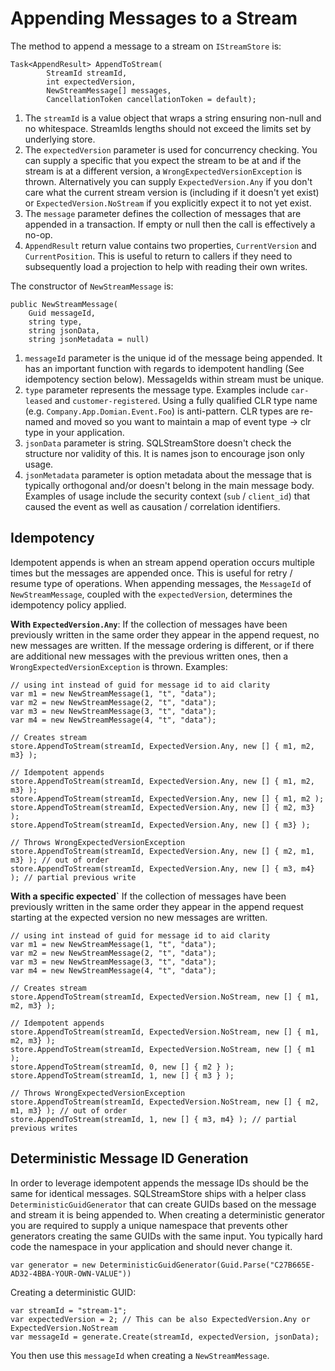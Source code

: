 # Appending Messages to a Stream

The method to append a message to a stream on `IStreamStore` is:

    Task<AppendResult> AppendToStream(
            StreamId streamId,
            int expectedVersion,
            NewStreamMessage[] messages,
            CancellationToken cancellationToken = default);

1. The `streamId` is a value object that wraps a string ensuring non-null and no
   whitespace. StreamIds lengths should not exceed the limits set by underlying
   store.
2. The `expectedVersion` parameter is used for concurrency checking. You can
   supply a specific that you expect the stream to be at and if the stream is at
   a different version, a `WrongExpectedVersionException` is thrown.
   Alternatively you can supply `ExpectedVersion.Any` if you don't care what the
   current stream version is (including if it doesn't yet exist) or
   `ExpectedVersion.NoStream` if you explicitly expect it to not yet exist.
3. The `message` parameter defines the collection of messages that are appended
   in a transaction. If empty or null then the call is effectively a no-op.
4. `AppendResult` return value contains two properties, `CurrentVersion` and
   `CurrentPosition`. This is useful to return to callers if they need to
   subsequently load a projection to help with reading their own writes.

The constructor of `NewStreamMessage` is:

    public NewStreamMessage(
        Guid messageId,
        string type,
        string jsonData,
        string jsonMetadata = null)

1. `messageId` parameter is the unique id of the message being appended.
   It has an important function with regards to idempotent handling (See
   idempotency section below). MessageIds within stream must be unique.
2. `type` parameter represents the message type. Examples include `car-leased`
   and `customer-registered`. Using a fully qualified CLR type name (e.g.
   `Company.App.Domian.Event.Foo`) is anti-pattern. CLR types are re-named and
   moved so you want to maintain a map of event type -> clr type in your
   application.
3. `jsonData` parameter is string. SQLStreamStore doesn't check
   the structure nor validity of this. It is names json to encourage json only
   usage.
4. `jsonMetadata` parameter is option metadata about the message that is
   typically orthogonal and/or doesn't belong in the main message body. Examples
   of usage include the security context (`sub` / `client_id`) that caused the
   event as well as causation / correlation identifiers.

## Idempotency

Idempotent appends is when an stream append operation occurs multiple times but
the messages are appended once. This is useful for retry / resume type of
operations. When appending messages, the `MessageId` of `NewStreamMessage`,
coupled with the `expectedVersion`, determines the idempotency policy applied.

**With `ExpectedVersion.Any`**: If the collection of messages have been
previously written in the same order they appear in the append request, no new
messages are written. If the message ordering is different, or if there are
additional new messages with the previous written ones, then a
`WrongExpectedVersionException` is thrown. Examples:
  
    // using int instead of guid for message id to aid clarity
    var m1 = new NewStreamMessage(1, "t", "data");
    var m2 = new NewStreamMessage(2, "t", "data");
    var m3 = new NewStreamMessage(3, "t", "data");
    var m4 = new NewStreamMessage(4, "t", "data");

    // Creates stream
    store.AppendToStream(streamId, ExpectedVersion.Any, new [] { m1, m2, m3} );

    // Idempotent appends
    store.AppendToStream(streamId, ExpectedVersion.Any, new [] { m1, m2, m3} );
    store.AppendToStream(streamId, ExpectedVersion.Any, new [] { m1, m2 );
    store.AppendToStream(streamId, ExpectedVersion.Any, new [] { m2, m3} );
    store.AppendToStream(streamId, ExpectedVersion.Any, new [] { m3} );

    // Throws WrongExpectedVersionException
    store.AppendToStream(streamId, ExpectedVersion.Any, new [] { m2, m1, m3} ); // out of order
    store.AppendToStream(streamId, ExpectedVersion.Any, new [] { m3, m4} ); // partial previous write

**With a specific expected`** If the collection of messages have been previously
written in the same order they appear in the append request starting at the
expected version no new messages are written.

    // using int instead of guid for message id to aid clarity
    var m1 = new NewStreamMessage(1, "t", "data");
    var m2 = new NewStreamMessage(2, "t", "data");
    var m3 = new NewStreamMessage(3, "t", "data");
    var m4 = new NewStreamMessage(4, "t", "data");

    // Creates stream
    store.AppendToStream(streamId, ExpectedVersion.NoStream, new [] { m1, m2, m3} );

    // Idempotent appends
    store.AppendToStream(streamId, ExpectedVersion.NoStream, new [] { m1, m2, m3} );
    store.AppendToStream(streamId, ExpectedVersion.NoStream, new [] { m1 );
    store.AppendToStream(streamId, 0, new [] { m2 } );
    store.AppendToStream(streamId, 1, new [] { m3 } );

    // Throws WrongExpectedVersionException
    store.AppendToStream(streamId, ExpectedVersion.NoStream, new [] { m2, m1, m3} ); // out of order
    store.AppendToStream(streamId, 1, new [] { m3, m4} ); // partial previous writes

## Deterministic Message ID Generation

In order to leverage idempotent appends the message IDs should be the same for
identical messages. SQLStreamStore ships with a helper class
`DeterministicGuidGenerator` that can create GUIDs based on the message and
stream it is being appended to. When creating a deterministic generator you are
required to supply a unique namespace that prevents other generators creating
the same GUIDs with the same input. You typically hard code the namespace in
your application and should never change it.

    var generator = new DeterministicGuidGenerator(Guid.Parse("C27B665E-AD32-4BBA-YOUR-OWN-VALUE"))

Creating a deterministic GUID:

    var streamId = "stream-1";
    var expectedVersion = 2; // This can be also ExpectedVersion.Any or ExpectedVersion.NoStream
    var messageId = generate.Create(streamId, expectedVersion, jsonData);

You then use this `messageId` when creating a `NewStreamMessage`.